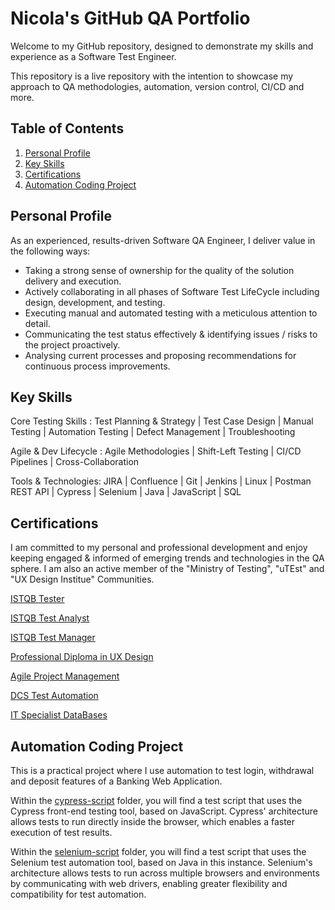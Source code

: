 # Nicola's GitHub QA Portfolio

Welcome to my GitHub repository, designed to demonstrate my skills and experience as a Software Test Engineer. 

This repository is a live repository with the intention to showcase my approach to QA methodologies, automation, version control, CI/CD and more.

## Table of Contents

1. [Personal Profile](#profile)
2. [Key Skills](#skills)
3. [Certifications](#certifications)
4. [Automation Coding Project](#automation-coding-project)
   


## Personal Profile

As an experienced, results-driven Software QA Engineer, I deliver value in the following ways: 

- Taking a strong sense of ownership for the quality of the solution delivery and execution.
- Actively collaborating in all phases of Software Test LifeCycle including design, development, and testing.
- Executing manual and automated testing with a meticulous attention to detail.
- Communicating the test status effectively & identifying issues / risks to the project proactively.
- Analysing current processes and proposing recommendations for continuous process improvements.


## Key Skills

Core Testing Skills : Test Planning & Strategy | Test Case Design | Manual Testing | Automation Testing | Defect Management | Troubleshooting

Agile & Dev Lifecycle : Agile Methodologies | Shift-Left Testing | CI/CD Pipelines | Cross-Collaboration

Tools & Technologies:  JIRA | Confluence | Git | Jenkins | Linux | Postman REST API | Cypress | Selenium | Java | JavaScript | SQL 


## Certifications

I am committed to my personal and professional development and enjoy keeping engaged & informed of emerging trends and technologies in the QA sphere. 
I am also an active member of the "Ministry of Testing", "uTEst" and "UX Design Institue" Communities. 

[ISTQB Tester](./ISTQB_Certifications/Tester)

[ISTQB Test Analyst](https://github.com/nicola-deb/qa-testing-portfolio/tree/main/certifications/ISTQB_Certifications/Test_Analyst)

[ISTQB Test Manager](./ISTQB_Certifications/Test_Manager)

[Professional Diploma in UX Design](./UX_Design_Institute/UX_Design)

[Agile Project Management](./Agile_Project_Management/AgilePMFoundation2024)

[DCS Test Automation](./DCS_Test_Automation_Course/Automation)

[IT Specialist DataBases](https://www.credly.com/earner/earned/badge/4b27d3ed-1459-4238-91d6-683f0493f2ac)


## Automation Coding Project

This is a practical project where I use automation to test login, withdrawal and deposit features of a Banking Web Application.
 
Within the [cypress-script](https://github.com/nicola-deb/qa-testing-portfolio/tree/main/test-automation/cypress-script) folder, you will find a test script that uses the Cypress front-end testing tool, based on JavaScript. Cypress' architecture allows tests to run directly inside the browser, which enables a faster execution of test results.

Within the [selenium-script](https://github.com/nicola-deb/qa-testing-portfolio/tree/main/test-automation/selenium-script) folder, you will find a test script that uses the Selenium test automation tool, based on Java in this instance. 
Selenium's architecture allows tests to run across multiple browsers and environments by communicating with web drivers, enabling greater flexibility and compatibility for test automation.

